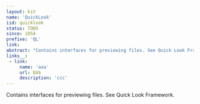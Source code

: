 ```yaml
---
layout: kit
name: 'QuickLook'
iid: quicklook
status: TODO
since: iOS4
prefixe: 'QL'
link: 
abstract: "Contains interfaces for previewing files. See Quick Look Framework."
links__:
 - link:
     name: 'aaa'
     url: bbb
     description: 'ccc'
---
```


Contains interfaces for previewing files. See Quick Look Framework.
